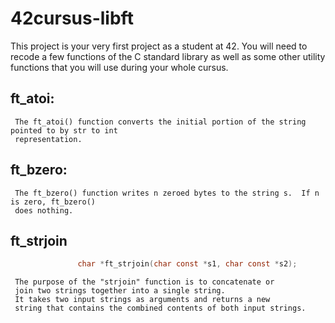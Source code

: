 # 42cursus-libft
This project is your very first project as a student at 42. You will need to recode a few functions of the C standard library as well as some other utility functions that you will use during your whole cursus.

## ft_atoi:
     The ft_atoi() function converts the initial portion of the string pointed to by str to int
     representation.

## ft_bzero:
     The ft_bzero() function writes n zeroed bytes to the string s.  If n is zero, ft_bzero()
     does nothing.

## ft_strjoin
```c
               char *ft_strjoin(char const *s1, char const *s2); 
```
     The purpose of the "strjoin" function is to concatenate or
     join two strings together into a single string.
     It takes two input strings as arguments and returns a new
     string that contains the combined contents of both input strings.

